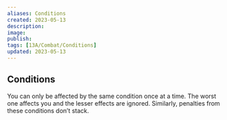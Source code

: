 ```yaml
---
aliases: Conditions
created: 2023-05-13
description: 
image: 
publish: 
tags: [13A/Combat/Conditions]
updated: 2023-05-13
---
```


## Conditions

You can only be affected by the same condition once at a time. The worst one affects you and the lesser effects are ignored. Similarly, penalties from these conditions don’t stack. 
















